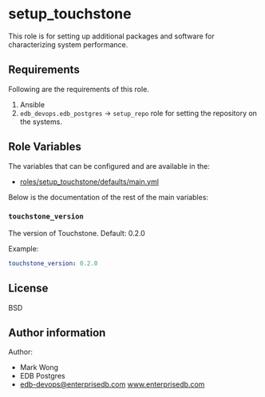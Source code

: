 # setup_touchstone

This role is for setting up additional packages and software for characterizing
system performance.

## Requirements

Following are the requirements of this role.
  1. Ansible
  2. `edb_devops.edb_postgres` -> `setup_repo` role for setting the repository on
     the systems.

## Role Variables

The variables that can be configured and are available in the:

  * [roles/setup_touchstone/defaults/main.yml](./defaults/main.yml)

Below is the documentation of the rest of the main variables:

### `touchstone_version`

The version of Touchstone.  Default: 0.2.0

Example:
```yaml
touchstone_version: 0.2.0
```

## License

BSD

## Author information

Author:

  * Mark Wong
  * EDB Postgres
  * edb-devops@enterprisedb.com www.enterprisedb.com
